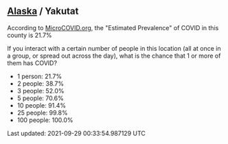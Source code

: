 
## [Alaska](/united-states/alaska) / Yakutat

According to [MicroCOVID.org](http://microcovid.org),
the "Estimated Prevalence" of COVID in this county is 21.7%

If you interact with a certain number of people in this location
(all at once in a group, or spread out across the day), what is the chance that
1 or more of them has COVID?

- 1 person: 21.7%
- 2 people: 38.7%
- 3 people: 52.0%
- 5 people: 70.6%
- 10 people: 91.4%
- 25 people: 99.8%
- 100 people: 100.0%

Last updated: 2021-09-29 00:33:54.987129 UTC
